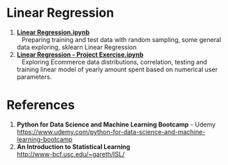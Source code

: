 # Linear Regression
1.  **[Linear Regression.ipynb](https://github.com/nkuhta/Data-Science-and-Machine-Learning-Bootcamp/blob/master/11.%20%20Linear%20Regression/Linear%20Regression.ipynb)**  
&ensp;  Preparing training and test data with random sampling, some general data exploring, sklearn Linear Regression
1.  **[Linear Regression - Project Exercise.ipynb](https://github.com/nkuhta/Data-Science-and-Machine-Learning-Bootcamp/blob/master/11.%20%20Linear%20Regression/Linear%20Regression%20-%20Project%20Exercise%20.ipynb)**  
&ensp;  Exploring Ecommerce data distributions, correlation, testing and training linear model of yearly amount spent based on numerical user parameters.  

#  References
1.  **Python for Data Science and Machine Learning Bootcamp** - Udemy   
	https://www.udemy.com/python-for-data-science-and-machine-learning-bootcamp
2.  **An Introduction to Statistical Learning**	  
	http://www-bcf.usc.edu/~gareth/ISL/
	